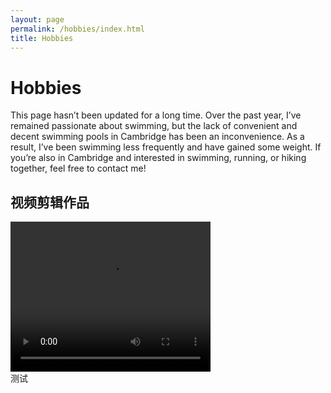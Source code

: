 ```yaml
---
layout: page
permalink: /hobbies/index.html
title: Hobbies
---
```


# Hobbies

This page hasn’t been updated for a long time. Over the past year, I’ve remained passionate about swimming, but the lack of convenient and decent swimming pools in Cambridge has been an inconvenience. As a result, I’ve been swimming less frequently and have gained some weight. If you’re also in Cambridge and interested in swimming, running, or hiking together, feel free to contact me!

## 视频剪辑作品

<video width="320" height="240" controls>
  <source src="movie.mp4" type="video/mp4">
  Your browser does not support the video tag.
</video>
<br>测试
